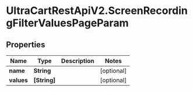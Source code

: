 # UltraCartRestApiV2.ScreenRecordingFilterValuesPageParam

## Properties

Name | Type | Description | Notes
------------ | ------------- | ------------- | -------------
**name** | **String** |  | [optional] 
**values** | **[String]** |  | [optional] 


